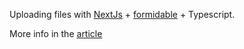 Uploading files with [NextJs](https://github.com/vercel/next.js) + [formidable](https://github.com/node-formidable/formidable) + Typescript.

More info in the [article](https://medium.com/@igaponov/upload-files-with-nextjs-fetch-api-routes-typescript-8150f9fa2332)